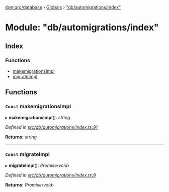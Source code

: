 [@miqro/database](../README.md) › [Globals](../globals.md) › ["db/automigrations/index"](_db_automigrations_index_.md)

# Module: "db/automigrations/index"

## Index

### Functions

* [makemigrationsImpl](_db_automigrations_index_.md#const-makemigrationsimpl)
* [migrateImpl](_db_automigrations_index_.md#const-migrateimpl)

## Functions

### `Const` makemigrationsImpl

▸ **makemigrationsImpl**(): *string*

*Defined in [src/db/automigrations/index.ts:91](https://github.com/claukers/miqro-sequelize/blob/624a208/src/db/automigrations/index.ts#L91)*

**Returns:** *string*

___

### `Const` migrateImpl

▸ **migrateImpl**(): *Promise‹void›*

*Defined in [src/db/automigrations/index.ts:9](https://github.com/claukers/miqro-sequelize/blob/624a208/src/db/automigrations/index.ts#L9)*

**Returns:** *Promise‹void›*
